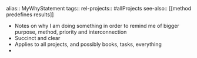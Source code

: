 alias:: MyWhyStatement
tags::
rel-projects:: #allProjects 
see-also:: [[method predefines results]]

- Notes on why I am doing something in order to remind me of bigger purpose, method, priority and interconnection
- Succinct and clear
- Applies to all projects, and possibly books, tasks, everything
-